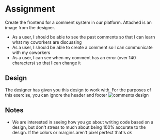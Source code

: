 # Assignment

Create the frontend for a comment system in our platform. Attached is an image from the designer.

- As a user, I should be able to see the past comments so that I can learn what my coworkers are discussing
- As a user, I should be able to create a comment so I can communicate with my coworkers
- As a user, I can see when my comment has an error (over 140 characters) so that I can change it

## Design

The designer has given you this design to work with.  For the purposes of this exercise, you can ignore the header and footer
![comments design](https://i.imgur.com/ODgAHph.png)

## Notes

- We are interested in seeing how you go about writing code based on a design, but don't stress to much about being 100% accurate to the design. If the colors or margins aren't pixel perfect that's ok
